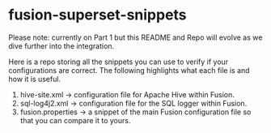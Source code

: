# fusion-superset-snippets 

Please note: currently on Part 1 but this README and Repo will evolve as we dive further into the integration.
 
Here is a repo storing all the snippets you can use to verify if your configurations are correct. The following highlights what each file is and how it is useful.

1. hive-site.xml -> configuration file for Apache Hive within Fusion.
2. sql-log4j2.xml -> configuration file for the SQL logger within Fusion. 
3. fusion.properties -> a snippet of the main Fusion configuration file so that you can compare it to yours.
